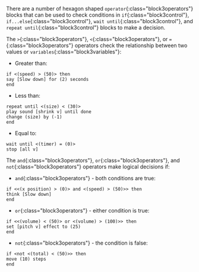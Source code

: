 There are a number of hexagon shaped `operator`{:class="block3operators"} blocks that can be used to check conditions in `if`{:class="block3control"}, `if...else`{:class="block3control"}, `wait until`{:class="block3control"}, and `repeat until`{:class="block3control"} blocks to make a decision. 

The `>`{:class="block3operators"}, `<`{:class="block3operators"}, or `=`{:class="block3operators"} operators check the relationship between two values or `variables`{:class="block3variables"}:

+ Greater than:

```blocks3
if <(speed) > (50)> then
say [Slow down] for (2) seconds
end
```
+ Less than:

```blocks3
repeat until <(size) < (30)>
play sound [shrink v] until done
change (size) by (-1)
end
```
+ Equal to:

```blocks3
wait until <(timer) = (0)>
stop [all v]
```

The `and`{:class="block3operators"}, `or`{:class="block3operators"}, and `not`{:class="block3operators"} operators make logical decisions if:

+ `and`{:class="block3operators"} - both conditions are true: 

```blocks3
if <<(x position) > (0)> and <(speed) > (50)>> then
think [Slow down]  
end
```

+ `or`{:class="block3operators"} -  either condition is true:

```blocks3
if <<(volume) < (50)> or <(volume) > (100)>> then
set [pitch v] effect to (25)
end
```

+ `not`{:class="block3operators"} - the condition is false:

```blocks3
if <not <(total) < (50)>> then
move (10) steps
end
```


